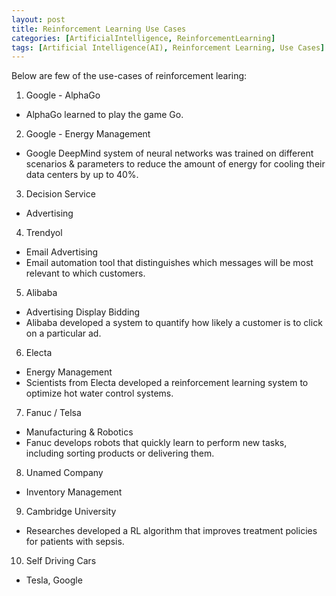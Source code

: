 ```yaml
---
layout: post
title: Reinforcement Learning Use Cases
categories: [ArtificialIntelligence, ReinforcementLearning]
tags: [Artificial Intelligence(AI), Reinforcement Learning, Use Cases]
---
```


Below are few of the use-cases of reinforcement learing:

1. Google - AlphaGo
- AlphaGo learned to play the game Go.

2. Google - Energy Management
- Google DeepMind system of neural networks was trained on different scenarios & parameters to reduce the amount of energy for cooling their data centers by up to 40%.

3. Decision Service
- Advertising

4. Trendyol
- Email Advertising
- Email automation tool that distinguishes which messages will be most relevant to which customers.

5. Alibaba
- Advertising Display Bidding
- Alibaba developed a system to quantify how likely a customer is to click on a particular ad.

6. Electa
- Energy Management
- Scientists from Electa developed a reinforcement learning system to optimize hot water control systems.

7. Fanuc / Telsa
- Manufacturing & Robotics
- Fanuc develops robots that quickly learn to perform new tasks, including sorting products or delivering them.

8. Unamed Company
- Inventory Management

9. Cambridge University
- Researches developed a RL algorithm that improves treatment policies for patients with sepsis.

10. Self Driving Cars
- Tesla, Google